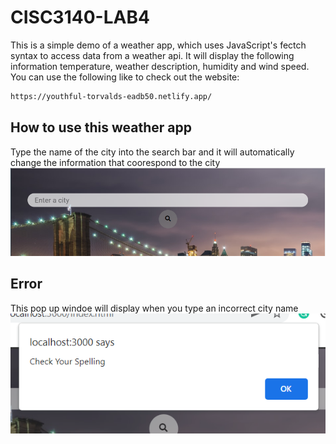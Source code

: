 # CISC3140-LAB4
This is a simple demo of a weather app, which uses JavaScript's fectch syntax to access data from a weather api. It will display the following information temperature, weather description, humidity and wind speed.
You can use the following like to check out the website:
```bash
https://youthful-torvalds-eadb50.netlify.app/
```

## How to use this weather app
Type the name of the city into the search bar and it will automatically change the information that coorespond to the city
![SearchBar](img/searchBar.PNG)

## Error
This pop up windoe will display when you type an incorrect city name
![SearchBar](img/error.PNG)
